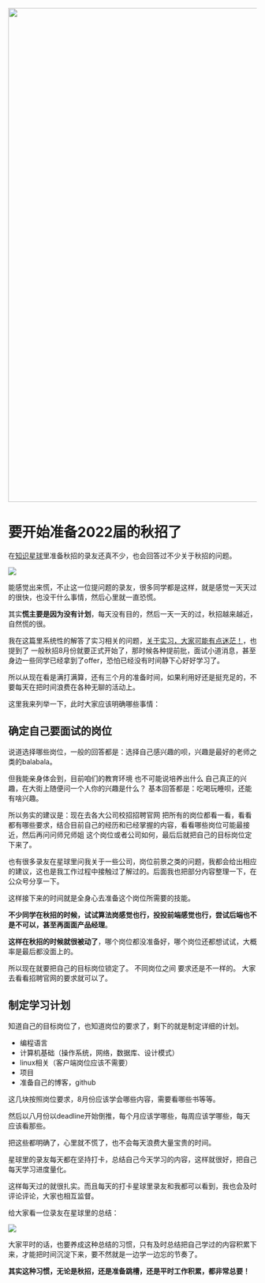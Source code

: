 <p align="center">
<a href="https://mp.weixin.qq.com/s/QVF6upVMSbgvZy8lHZS3CQ" target="_blank">
  <img src="https://code-thinking-1253855093.file.myqcloud.com/pics/20210924105952.png" width="1000"/>
</a>

# 要开始准备2022届的秋招了

在[知识星球](https://mp.weixin.qq.com/s/QVF6upVMSbgvZy8lHZS3CQ)里准备秋招的录友还真不少，也会回答过不少关于秋招的问题。

![](https://img-blog.csdnimg.cn/20210507195443924.png)

能感觉出来慌，不止这一位提问题的录友，很多同学都是这样，就是感觉一天天过的很快，也没干什么事情，然后心里就一直恐慌。

其实**慌主要是因为没有计划**，每天没有目的，然后一天一天的过，秋招越来越近，自然慌的很。

我在这篇里系统性的解答了实习相关的问题，[关于实习，大家可能有点迷茫！](https://mp.weixin.qq.com/s/xcxzi7c78kQGjvZ8hh7taA)，也提到了 一般秋招8月份就要正式开始了，那时候各种提前批，面试小道消息，甚至身边一些同学已经拿到了offer，恐怕已经没有时间静下心好好学习了。

所以从现在看是满打满算，还有三个月的准备时间，如果利用好还是挺充足的，不要每天在把时间浪费在各种无聊的活动上。

这里我来列举一下，此时大家应该明确哪些事情：

## 确定自己要面试的岗位

说道选择哪些岗位，一般的回答都是：选择自己感兴趣的呗，兴趣是最好的老师之类的balabala。

但我能亲身体会到，目前咱们的教育环境 也不可能说培养出什么 自己真正的兴趣，在大街上随便问一个人你的兴趣是什么？ 基本回答都是：吃喝玩睡呗，还能有啥兴趣。

所以务实的建议是：现在去各大公司校招招聘官网 把所有的岗位都看一看，看看都有哪些要求，结合目前自己的经历和已经掌握的内容，看看哪些岗位可能最接近，然后再问问师兄师姐 这个岗位或者公司如何，最后后就把自己的目标岗位定下来了。

也有很多录友在星球里问我关于一些公司，岗位前景之类的问题，我都会给出相应的建议，这也是我工作过程中接触过了解过的。后面我也把部分内容整理一下，在公众号分享一下。

这样接下来的时间就是全身心去准备这个岗位所需要的技能。

**不少同学在秋招的时候，试试算法岗感觉也行，投投前端感觉也行，尝试后端也不是不可以，甚至再面面产品经理**。

**这样在秋招的时候就很被动了**，哪个岗位都没准备好，哪个岗位还都想试试，大概率是最后都没面上的。

所以现在就要把自己的目标岗位锁定了。 不同岗位之间 要求还是不一样的。 大家去看看招聘官网的要求就可以了。

## 制定学习计划

知道自己的目标岗位了，也知道岗位的要求了，剩下的就是制定详细的计划。

* 编程语言
* 计算机基础（操作系统，网络，数据库、设计模式）
* linux相关（客户端岗位应该不需要）
* 项目
* 准备自己的博客，github

这几块按照岗位要求，8月份应该学会哪些内容，需要看哪些书等等。

然后以八月份以deadline开始倒推，每个月应该学哪些，每周应该学哪些，每天应该看那些。

把这些都明确了，心里就不慌了，也不会每天浪费大量宝贵的时间。

星球里的录友每天都在坚持打卡，总结自己今天学习的内容，这样就很好，把自己每天学习进度量化。

这样每天过的就很扎实。而且每天的打卡星球里录友和我都可以看到，我也会及时评论评论，大家也相互监督。

给大家看一位录友在星球里的总结：

![](https://img-blog.csdnimg.cn/20210507204017952.png)

大家平时的话，也要养成这种总结的习惯，只有及时总结把自己学过的内容积累下来，才能把时间沉淀下来，要不然就是一边学一边忘的节奏了。

**其实这种习惯，无论是秋招，还是准备跳槽，还是平时工作积累，都非常总要！**

